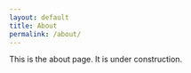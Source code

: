 ```yaml
---
layout: default
title: About
permalink: /about/
---
```


This is the about page. It is under construction.